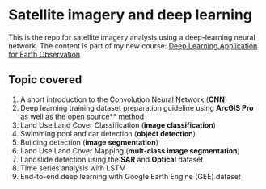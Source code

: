 # Satellite imagery and deep learning

This is the repo for satellite imagery analysis using a deep-learning neural network. The content is part of my new course: [Deep Learning Application for Earth Observation](https://www.udemy.com/course/deep-learning-application-for-earth-observation/?referralCode=B4655A8A918826871A40)

## Topic covered

1. A short introduction to the Convolution Neural Network (**CNN**)
2. Deep learning training dataset preparation guideline using **ArcGIS Pro** as well as the open source** method
3. Land Use Land Cover Classification (**image classification**)
4. Swimming pool and car detection (**object detection**)
5. Building detection (**image segmentation**)
6. Land Use Land Cover Mapping (**mult-class image segmentation**)
7. Landslide detection using the **SAR** and **Optical** dataset
8. Time series analysis with LSTM
9. End-to-end deep learning with Google Earth Engine (GEE) dataset
